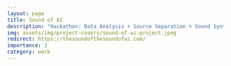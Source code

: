 ```yaml
---
layout: page
title: Sound of AI
description: "Hackathon: Data Analysis + Source Separation + Sound Synthesis"
img: assets/img/project-covers/sound-of-ai-project.jpeg
redirect: https://thesoundofthesoundofai.com/
importance: 3
category: work
---
```


